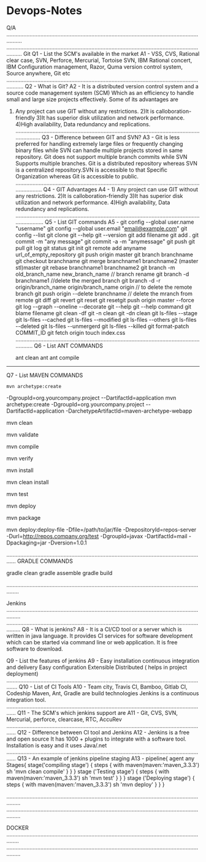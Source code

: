 # Devops-Notes
Q/A
......................................................................................................................................
......................................................................................................................................
Git
Q1 - List the SCM's available in the market
A1 - VSS, CVS, Rational clear case, SVN, Perforce, Mercurial, Tortoise SVN, IBM Rational concert, IBM Configuration management, Razor, Quma version control system, Source anywhere, Git etc
.......................................................................................................................................
Q2 - What is Git?
A2 - It is a distributed version control system and a source code management system (SCM) Which as an efficiency to handle small and large size projects effectively. Some of its advantages are 
1) Any project can use GIT without any restrictions.
2)It is calloboration-friendly
3)It has superior disk utilization and network performance.
4)High availability, Data redundancy and replications.
.......................................................................................................................................
Q3 - Difference between GIT and SVN?
A3 - Git is less preferred for handling extremely large files or frequently changing binary files while SVN can handle multiple projects stored in same repository. Git does not support multiple branch commits while SVN Supports multiple branches.
Git is a distributed repository whereas SVN is a centralized repository.SVN is accessible to that Specific Organization whereas Git is accessible to public. 
........................................................................................................................................
Q4 - GIT Advantages
A4 - 1) Any project can use GIT without any restrictions.
     2)It is calloboration-friendly
     3)It has superior disk utilization and network performance.
     4)High availability, Data redundancy and replications.
.........................................................................................................................................
Q5 - List GIT commands
A5 - git config --global user.name "username"
     git config --global user.email "email@example.com"
     git config --list
     git clone
     git --help
     git --version
     git add filename
     git add .
     git commit -m "any message"
     git commit -a -m "anymessage"
     git push
     git pull
     git log
     git status
     git init
     git remote add anyname url_of_empty_repository
     git push origin master
     git branch branchname
     git checkout branchname
     git merge branchname1 branchname2 (master stl)master
     git rebase branchname1 branchname2
     git branch -m old_branch_name new_branch_name // branch rename
     git branch -d branchname1 //delete the merged branch
     git branch -d -r origin/branch_name origin/branch_name origin // to delete the remote branch
     git push origin --delete branchname  // delete the mranch from remote
     git diff
     git revert
     git reset
     git resetgit push origin master --force
     git log --graph --oneline --decorate
     git --help
     git --help command
     git blame filename
     git clean -df
     git -n clean
     git -dn clean
     git ls-files --stage
     git ls-files --cached
     git ls-files --modified
     git ls-files --others
     git ls-files --deleted
     git ls-files --unmergerd
     git ls-files --killed
     git format-patch COMMIT_ID
     git fetch origin
     touch index.css
  ..................................................................................................................................
 Q6 -  List ANT COMMANDS

    ant clean
    ant
    ant compile
------------------------------------------------------------------------------------------------------------------------
 Q7 -  List MAVEN COMMANDS

    mvn archetype:create
   -DgroupId=org.yourcompany.project
   --DartifactId=application
    mvn archetype:create
   -DgroupId=org.yourcompany.project
   --DartifactId=application
    -DarchetypeArtifactId=maven-archetype-webapp

   mvn clean

   mvn validate

   mvn compile

   mvn verify

   mvn install

   mvn clean install

   mvn test

   mvn deploy

   mvn package

   mvn deploy:deploy-file -Dfile=/path/to/jar/file -DrepositoryId=repos-server -Durl=http://repos.company.org/test -DgroupId=javax
  -DartifactId=mail -Dpackaging=jar
  -Dversion=1.0.1


..................................................................................................................................
  GRADLE COMMANDS

  gradle clean
  gradle assemble
  gradle build

....................................................................................................................................

Jenkins
.....................................................................................................................................
.....................................................................................................................................
Q8 - What is jenkins?
A8 - It is a CI/CD tool or a server which is written in java language.
     It provides CI services for software development which can be started via command line or web application. It is free software to        download.
     
Q9 - List the features of jenkins
A9 - Easy installation
     continuous integration and delivery
     Easy configuration
     Extensible
     Distributed ( helps in project deployment)
 ...................................................................................................................................
 Q10 - List of CI Tools 
 A10 - Team city, Travis CI, Bamboo, Gitlab CI, Codeship
       Maven, Ant, Gradle are build technologies
       Jenkins is a continuous integration tool.
  ..................................................................................................................................
  Q11 - The SCM's which jenkins support are
  A11 - Git, CVS, SVN, Mercurial, perforce, clearcase, RTC, AccuRev
  ..................................................................................................................................
  Q12 - Difference between CI tool and Jenkins
  A12 - Jenkins is a free and open source
        It has 1000 + plugins to integrate with a software tool.
        Installation is easy and it uses Java/.net
  ..................................................................................................................................
  Q13 - An example of jenkins pipeline staging
  A13 - 
        pipeline{
                  agent any
        Stages{
               stage('compiling stage') {
               steps {
                    with maven(maven:'maven_3.3.3')
                    sh 'mvn clean compile'
                    }
                }
             }
               stage ('Testing stage') {
              steps {
                      with maven(maven:'maven_3.3.3')
                    sh 'mvn test'
                    }
                 }
             }
                 stage ('Deploying stage') {
              steps {
                      with maven(maven:'maven_3.3.3')
                    sh 'mvn deploy'
                    }
                 }
             }
             
.....................................................................................................................................
.....................................................................................................................................

DOCKER
....................................................................................................................................
.....................................................................................................................................
                    




